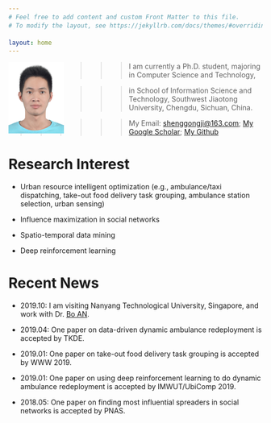 ```yaml
---
# Feel free to add content and custom Front Matter to this file.
# To modify the layout, see https://jekyllrb.com/docs/themes/#overriding-theme-defaults

layout: home
---
```


<!-- My Bio -->
<!-- ------------ -->
<img style="float: left;" src="photo.jpg" alt="photo" width="110"/>

>>>>>> I am currently a Ph.D. student, majoring in Computer Science and Technology, 

>>>>>> in School of Information Science and Technology, Southwest Jiaotong University, Chengdu, Sichuan, China.

>>>>>> My Email: <shenggongji@163.com>; [My Google Scholar](https://scholar.google.com/citations?user=vL5PwMIAAAAJ&hl=en); [My Github](https://github.com/SGJi)

# Research Interest
* Urban resource intelligent optimization (e.g., ambulance/taxi dispatching, take-out food delivery task grouping, ambulance station selection, urban sensing)

* Influence maximization in social networks

* Spatio-temporal data mining

* Deep reinforcement learning

# Recent News
* 2019.10: I am visiting Nanyang Technological University, Singapore, and work with Dr. [Bo AN](https://www.ntu.edu.sg/home/boan/index.html/). 

* 2019.04: One paper on data-driven dynamic ambulance redeployment is accepted by TKDE.

* 2019.01: One paper on take-out food delivery task grouping is accepted by WWW 2019.

* 2019.01: One paper on using deep reinforcement learning to do dynamic ambulance redeployment is accepted by IMWUT/UbiComp 2019.

* 2018.05: One paper on finding most influential spreaders in social networks is accepted by PNAS. 

